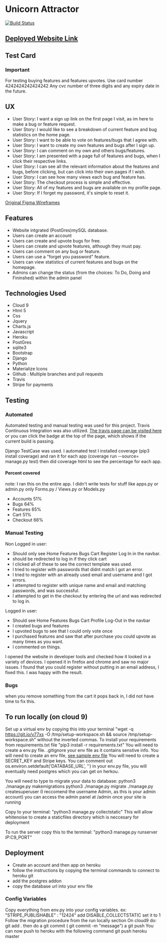# Unicorn Attractor
[![Build Status](https://travis-ci.org/dougd94/UnicornAttractor.svg?branch=master)](https://travis-ci.org/dougd94/UnicornAttractor)

## [Deployed Website Link](https://unicorn-attractor-1.herokuapp.com)

##  Test Card
### Important
For testing buying features and features upvotes. 
Use card number 4242424242424242
Any cvc number of three digits 
and any expiry date in the future.

## UX

* User Story: I want a sign up link on the first page I visit, as im here to make a bug or feature request.
* User Story: I would like to see a breakdown of current feature and bug statistics on the home page.
* User Story: I want to be able to vote on features/bugs that I agree with.
* User Story: I want to create my own features and bugs after I sign up.
* User Story: I can comment on my own and others bugs/features.
* User Story: I am presented with a page full of features and bugs, when I click their respective links. 
* User Story: I can see all the relevant information about the features and bugs, before clicking, but can click into their own pages if I wish.
* User Story: I can see how many views each bug and feature has.
* User Story: The checkout process is simple and effective.
* User Story: All of my features and bugs are available on my profile page.
* User Story: If I forget my password, it's simple to reset it.


[Original Figma Wireframes](https://www.figma.com/file/0OfvfbikzuhJOm73JBHTw5HA/Untitled?node-id=0%3A1)

## Features

* Website intgrated (PostGres)mySQL database.
* Users can create an account
* Users can create and upvote bugs for free.
* Users can create and upvote features, although they must pay.
* Users can comment on any bug or feature.
* Users can use a "forget you password" feature.
* Users can view statistics of current features and bugs on the homepage.
* Admins can change the status (from the choices: To Do, Doing and Fininshed) within the admin panel

## Technologies Used

* Cloud 9
* Html 5
* Css
* Jquery
* Charts.js
* Javascript
* Heroku
* PostGres
* sqlite3
* Bootstrap
* Django
* Python
* Materialize Icons
* Github : Multiple branches and pull requests
* Travis
* Stripe for payments

## Testing 

### Automated

Automated testing and manual testing was used for this project.
Travis Continuous Integration was also utilized.
[The travis page can be visited here](https://travis-ci.org/dougd94/UnicornAttractor) or you can click the badge at the top of the page, 
which shows if the current build is passing.

Django TestCase was used.
I automated test
I installed  coverage (pip3 install coverage)
and ran it for each app (coverage run --source= manage.py test)
then did coverage html to see the percentage for each app.

#### Percent covered
note: I ran this on the entire app. I didn't write tests for stuff like apps.py or admin.py
only Forms.py / Views.py or Models.py
* Accounts 51%
* Bugs 64%
* Features 65%
* Cart 51%
* Checkout 66%

### Manual Testing
Non Logged in user:
* Should only see Home Features Bugs Cart Register Log In in the navbar.
* should be redirected to log in if they click cart
* I clicked all of these to see the correct template was used.
* I tried to register with passwords that didnt match I got an error.
* I tried to register with an already used email and username and I got errors.
* I attempted to register with unique name and email and matching passwords, and was successful.
* I attempted to get in the checkout by entering the url and was redirected to log in.

Logged in user:
* Should see Home Features Bugs Cart Profile Log-Out in the navbar
* I created bugs and features
* I upvoted bugs to see that I could only vote once
* I purchased features and saw that after purchase you could upvote as many times as you want.
* I commented on things.


I opened the website in developer tools and checked how it looked in a variety of devices.
I opened it in firefox and chrome and saw no major issues.
I found that you could register without putting in an email address, I fixed this.
I was happy with the result.

### Bugs
when you remove something from the cart it pops back in, I did not have time to fix this.


## To run locally (on cloud 9)
Set up a virtual env by copying this into your terminal "wget -q https://git.io/v77xs -O /tmp/setup-workspace.sh && source /tmp/setup-workspace.sh" without the inverted commas.
To install your requirements from requirements.txt file
"pip3 install -r requirements.txt"
You will need to create a env.py file. .gitignore your env file as it contains senstive info.
You will need to create an env file, [see sample env file](../sample_env.py)
You will need to create a SECRET_KEY and Stripe keys.
You can comment out
os.environ.setdefault('DATABASE_URL', '') in your env.py file, you will eventually need postgres which you can get on herkou.

You will need to type to migrate your data to database:
python3 ./manage.py makemigrations
python3 ./manage.py migrate
./manage.py createsuperuser (I reccomend the username Admin, as this is your admin account)
you can access the admin panel at /admin once your site is running


Copy to your terminal: "python3 manage.py collectstatic"
This will allow whitenoise to create a staticfiles directory which is neccesary for deployment

To run the server copy this to the terminal: "python3 manage.py runserver $IP:$C9_PORT"

## Deployment
* Create an account and then app on heroku 
* follow the instructions by copying the terminal commands to connect to heroku git
* add the postgres addon
* copy the database url into your env file

### Config Variables
Copy everything from env.py into your config variables. ex: "STRIPE_PUBLISHABLE" : "12424"
add DISABLE_COLLECTSTATIC set it to 1
Follow the migration procedure from the run locally section
On cloud9 do: git add . then do a git commit ( git commit -m "message") a git push
You can now push to heroku with the following command
git push heroku master